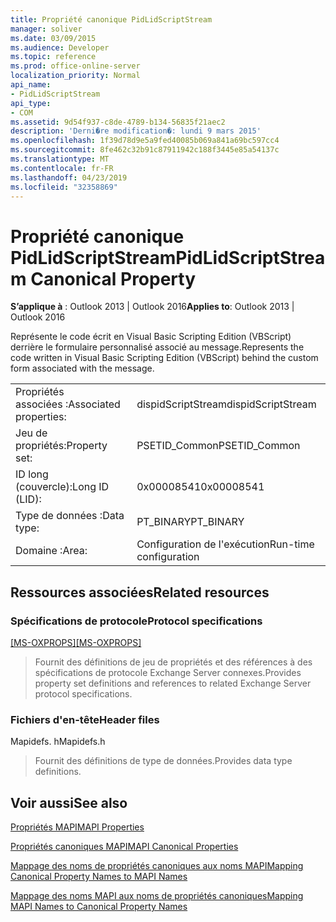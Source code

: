 ```yaml
---
title: Propriété canonique PidLidScriptStream
manager: soliver
ms.date: 03/09/2015
ms.audience: Developer
ms.topic: reference
ms.prod: office-online-server
localization_priority: Normal
api_name:
- PidLidScriptStream
api_type:
- COM
ms.assetid: 9d54f937-c8de-4789-b134-56835f21aec2
description: 'Derni�re modification�: lundi 9 mars 2015'
ms.openlocfilehash: 1f39d78d9e5a9fed40085b069a841a69bc597cc4
ms.sourcegitcommit: 8fe462c32b91c87911942c188f3445e85a54137c
ms.translationtype: MT
ms.contentlocale: fr-FR
ms.lasthandoff: 04/23/2019
ms.locfileid: "32358869"
---
```

# <a name="pidlidscriptstream-canonical-property"></a><span data-ttu-id="b4ecc-103">Propriété canonique PidLidScriptStream</span><span class="sxs-lookup"><span data-stu-id="b4ecc-103">PidLidScriptStream Canonical Property</span></span>

  
  
<span data-ttu-id="b4ecc-104">**S’applique à** : Outlook 2013 | Outlook 2016</span><span class="sxs-lookup"><span data-stu-id="b4ecc-104">**Applies to**: Outlook 2013 | Outlook 2016</span></span> 
  
<span data-ttu-id="b4ecc-105">Représente le code écrit en Visual Basic Scripting Edition (VBScript) derrière le formulaire personnalisé associé au message.</span><span class="sxs-lookup"><span data-stu-id="b4ecc-105">Represents the code written in Visual Basic Scripting Edition (VBScript) behind the custom form associated with the message.</span></span>
  
|||
|:-----|:-----|
|<span data-ttu-id="b4ecc-106">Propriétés associées :</span><span class="sxs-lookup"><span data-stu-id="b4ecc-106">Associated properties:</span></span>  <br/> |<span data-ttu-id="b4ecc-107">dispidScriptStream</span><span class="sxs-lookup"><span data-stu-id="b4ecc-107">dispidScriptStream</span></span>  <br/> |
|<span data-ttu-id="b4ecc-108">Jeu de propriétés:</span><span class="sxs-lookup"><span data-stu-id="b4ecc-108">Property set:</span></span>  <br/> |<span data-ttu-id="b4ecc-109">PSETID_Common</span><span class="sxs-lookup"><span data-stu-id="b4ecc-109">PSETID_Common</span></span>  <br/> |
|<span data-ttu-id="b4ecc-110">ID long (couvercle):</span><span class="sxs-lookup"><span data-stu-id="b4ecc-110">Long ID (LID):</span></span>  <br/> |<span data-ttu-id="b4ecc-111">0x00008541</span><span class="sxs-lookup"><span data-stu-id="b4ecc-111">0x00008541</span></span>  <br/> |
|<span data-ttu-id="b4ecc-112">Type de données :</span><span class="sxs-lookup"><span data-stu-id="b4ecc-112">Data type:</span></span>  <br/> |<span data-ttu-id="b4ecc-113">PT_BINARY</span><span class="sxs-lookup"><span data-stu-id="b4ecc-113">PT_BINARY</span></span>  <br/> |
|<span data-ttu-id="b4ecc-114">Domaine :</span><span class="sxs-lookup"><span data-stu-id="b4ecc-114">Area:</span></span>  <br/> |<span data-ttu-id="b4ecc-115">Configuration de l'exécution</span><span class="sxs-lookup"><span data-stu-id="b4ecc-115">Run-time configuration</span></span>  <br/> |
   
## <a name="related-resources"></a><span data-ttu-id="b4ecc-116">Ressources associées</span><span class="sxs-lookup"><span data-stu-id="b4ecc-116">Related resources</span></span>

### <a name="protocol-specifications"></a><span data-ttu-id="b4ecc-117">Spécifications de protocole</span><span class="sxs-lookup"><span data-stu-id="b4ecc-117">Protocol specifications</span></span>

<span data-ttu-id="b4ecc-118">[[MS-OXPROPS]](https://msdn.microsoft.com/library/f6ab1613-aefe-447d-a49c-18217230b148%28Office.15%29.aspx)</span><span class="sxs-lookup"><span data-stu-id="b4ecc-118">[[MS-OXPROPS]](https://msdn.microsoft.com/library/f6ab1613-aefe-447d-a49c-18217230b148%28Office.15%29.aspx)</span></span>
  
> <span data-ttu-id="b4ecc-119">Fournit des définitions de jeu de propriétés et des références à des spécifications de protocole Exchange Server connexes.</span><span class="sxs-lookup"><span data-stu-id="b4ecc-119">Provides property set definitions and references to related Exchange Server protocol specifications.</span></span>
    
### <a name="header-files"></a><span data-ttu-id="b4ecc-120">Fichiers d'en-tête</span><span class="sxs-lookup"><span data-stu-id="b4ecc-120">Header files</span></span>

<span data-ttu-id="b4ecc-121">Mapidefs. h</span><span class="sxs-lookup"><span data-stu-id="b4ecc-121">Mapidefs.h</span></span>
  
> <span data-ttu-id="b4ecc-122">Fournit des définitions de type de données.</span><span class="sxs-lookup"><span data-stu-id="b4ecc-122">Provides data type definitions.</span></span>
    
## <a name="see-also"></a><span data-ttu-id="b4ecc-123">Voir aussi</span><span class="sxs-lookup"><span data-stu-id="b4ecc-123">See also</span></span>



[<span data-ttu-id="b4ecc-124">Propriétés MAPI</span><span class="sxs-lookup"><span data-stu-id="b4ecc-124">MAPI Properties</span></span>](mapi-properties.md)
  
[<span data-ttu-id="b4ecc-125">Propriétés canoniques MAPI</span><span class="sxs-lookup"><span data-stu-id="b4ecc-125">MAPI Canonical Properties</span></span>](mapi-canonical-properties.md)
  
[<span data-ttu-id="b4ecc-126">Mappage des noms de propriétés canoniques aux noms MAPI</span><span class="sxs-lookup"><span data-stu-id="b4ecc-126">Mapping Canonical Property Names to MAPI Names</span></span>](mapping-canonical-property-names-to-mapi-names.md)
  
[<span data-ttu-id="b4ecc-127">Mappage des noms MAPI aux noms de propriétés canoniques</span><span class="sxs-lookup"><span data-stu-id="b4ecc-127">Mapping MAPI Names to Canonical Property Names</span></span>](mapping-mapi-names-to-canonical-property-names.md)

